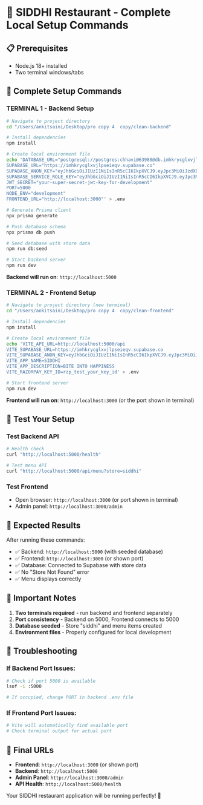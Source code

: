 # 🚀 SIDDHI Restaurant - Complete Local Setup Commands

## 📋 Prerequisites
- Node.js 18+ installed
- Two terminal windows/tabs

## 🔧 Complete Setup Commands

### **TERMINAL 1 - Backend Setup**

```bash
# Navigate to project directory
cd "/Users/ankitsaini/Desktop/pro copy 4  copy/clean-backend"

# Install dependencies
npm install

# Create local environment file
echo 'DATABASE_URL="postgresql://postgres:chhavi@63980@db.imhkrycglxvjlpseieqv.supabase.co:5432/postgres"
SUPABASE_URL="https://imhkrycglxvjlpseieqv.supabase.co"
SUPABASE_ANON_KEY="eyJhbGciOiJIUzI1NiIsInR5cCI6IkpXVCJ9.eyJpc3MiOiJzdXBhYmFzZSIsInJlZiI6ImltaGtyeWNnbHh2amxwc2VpZXF2Iiwicm9sZSI6ImFub24iLCJpYXQiOjE3NTgyMDI1NjcsImV4cCI6MjA3Mzc3ODU2N30.Lc2j8sEFCElNARu3JZet53Z6Yn50X1e3snM5yHlg36E"
SUPABASE_SERVICE_ROLE_KEY="eyJhbGciOiJIUzI1NiIsInR5cCI6IkpXVCJ9.eyJpc3MiOiJzdXBhYmFzZSIsInJlZiI6ImltaGtyeWNnbHh2amxwc2VpZXF2Iiwicm9sZSI6InNlcnZpY2Vfcm9sZSIsImlhdCI6MTc1ODIwMjU2NywiZXhwIjoyMDczNzc4NTY3fQ.Y9V4pclXXUN3RZymOPqvGleXSUqE-NCUoDcMZQcqu6o"
JWT_SECRET="your-super-secret-jwt-key-for-development"
PORT=5000
NODE_ENV="development"
FRONTEND_URL="http://localhost:3000"' > .env

# Generate Prisma client
npx prisma generate

# Push database schema
npx prisma db push

# Seed database with store data
npm run db:seed

# Start backend server
npm run dev
```

**Backend will run on**: `http://localhost:5000`

### **TERMINAL 2 - Frontend Setup**

```bash
# Navigate to project directory (new terminal)
cd "/Users/ankitsaini/Desktop/pro copy 4  copy/clean-frontend"

# Install dependencies
npm install

# Create local environment file
echo 'VITE_API_URL=http://localhost:5000/api
VITE_SUPABASE_URL=https://imhkrycglxvjlpseieqv.supabase.co
VITE_SUPABASE_ANON_KEY=eyJhbGciOiJIUzI1NiIsInR5cCI6IkpXVCJ9.eyJpc3MiOiJzdXBhYmFzZSIsInJlZiI6ImltaGtyeWNnbHh2amxwc2VpZXF2Iiwicm9sZSI6ImFub24iLCJpYXQiOjE3NTgyMDI1NjcsImV4cCI6MjA3Mzc3ODU2N30.Lc2j8sEFCElNARu3JZet53Z6Yn50X1e3snM5yHlg36E
VITE_APP_NAME=SIDDHI
VITE_APP_DESCRIPTION=BITE INTO HAPPINESS
VITE_RAZORPAY_KEY_ID=rzp_test_your_key_id' > .env

# Start frontend server
npm run dev
```

**Frontend will run on**: `http://localhost:3000` (or the port shown in terminal)

## 🧪 Test Your Setup

### **Test Backend API**
```bash
# Health check
curl "http://localhost:5000/health"

# Test menu API
curl "http://localhost:5000/api/menu?store=siddhi"
```

### **Test Frontend**
- Open browser: `http://localhost:3000` (or port shown in terminal)
- Admin panel: `http://localhost:3000/admin`

## 📝 Expected Results

After running these commands:
- ✅ Backend: `http://localhost:5000` (with seeded database)
- ✅ Frontend: `http://localhost:3000` (or shown port)
- ✅ Database: Connected to Supabase with store data
- ✅ No "Store Not Found" error
- ✅ Menu displays correctly

## 🚨 Important Notes

1. **Two terminals required** - run backend and frontend separately
2. **Port consistency** - Backend on 5000, Frontend connects to 5000
3. **Database seeded** - Store "siddhi" and menu items created
4. **Environment files** - Properly configured for local development

## 🔧 Troubleshooting

### If Backend Port Issues:
```bash
# Check if port 5000 is available
lsof -i :5000

# If occupied, change PORT in backend .env file
```

### If Frontend Port Issues:
```bash
# Vite will automatically find available port
# Check terminal output for actual port
```

## 🎯 Final URLs

- **Frontend**: `http://localhost:3000` (or shown port)
- **Backend**: `http://localhost:5000`
- **Admin Panel**: `http://localhost:3000/admin`
- **API Health**: `http://localhost:5000/health`

Your SIDDHI restaurant application will be running perfectly! 🎉
